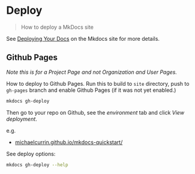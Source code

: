 # Deploy
> How to deploy a MkDocs site


See [Deploying Your Docs](https://www.mkdocs.org/user-guide/deploying-your-docs/) on the Mkdocs site for more details.


## Github Pages

_Note this is for a Project Page and not Organization and User Pages._

How to deploy to Github Pages. Run this to build to `site` directory, push to `gh-pages` branch and enable Github Pages (if it was not yet enabled.)

```sh
mkdocs gh-deploy
```

Then go to your repo on Github, see the *environment* tab and click _View deployment_.

e.g.

- [michaelcurrin.github.io/mkdocs-quickstart/](https://michaelcurrin.github.io/mkdocs-quickstart/)


See deploy options:

```sh
mkdocs gh-deploy --help
```
